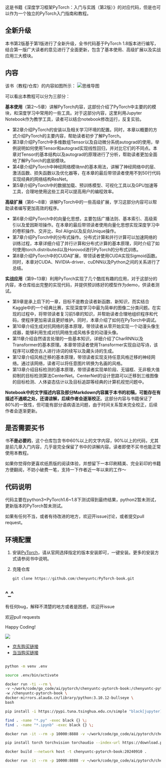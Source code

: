 这是书籍《深度学习框架PyTorch：入门与实践（第2版）》的对应代码，但是也可以作为一个独立的PyTorch入门指南和教程。

## 全新升级
本书第2版基于第1版进行了全新升级，全书代码基于PyTorch 1.8版本进行编写，结合第一版广大读者的意见进行了全面更新，包含了基本使用、高级扩展以及实战应用三大模块。

## 内容

该书（教程/仓库）的内容如图所示：
![思维导图](imgs/mindmap.jpeg)

可以看出本教程可以分为三部分：

**基本使用**（第2～5章）讲解PyTorch内容，这部份介绍了PyTorch中主要的的模块，和深度学习中常用的一些工具。对于这部分内容，这里利用Jupyter Notebook作为教学工具，读者可以结合notebook修改运行，反复实验。

- 第2章介绍PyTorch的安装以及相关学习环境的配置。同时，本章以概要的方式介绍PyTorch的主要内容，帮助读者初步了解PyTorch。
- 第3章介绍PyTorch中多维数组Tensor以及自动微分系统autograd的使用，举例说明如何使用Tensor和autograd实现线性回归，并对比它们的不同点。本章对Tensor的基本结构以及autograd的原理进行了分析，帮助读者更加全面地了解PyTorch的底层模块。
- 第4章介绍PyTorch中神经网络模块nn的基本用法，讲解了神经网络中的层、激活函数、损失函数以及优化器等，在本章的最后带领读者使用不到50行代码实现经典的网络结构ResNet。
- 第5章介绍PyTorch中的数据加载、预训练模型、可视化工具以及GPU加速等工具，合理地使用这些工具可以提高用户的编程效率。

**高级扩展**（第6～8章）讲解PyTorch中的一些高级扩展，学习这部分内容可以帮助读者编写更加高效的程序。

- 第6章介绍PyTorch中的向量化思想，主要包括广播法则、基本索引、高级索引以及爱因斯坦操作。在本章的最后带领读者使用向量化思想实现深度学习中的卷积操作、交并比、RoI Align以及反向Unique操作。
- 第7章介绍PyTorch中的分布式操作。分布式计算和并行计算可以加速网络的训练过程，本章详细介绍了并行计算和分布式计算的基本原理，同时介绍了如何使用torch.distributed以及Horovod进行PyTorch的分布式训练。
- 第8章介绍PyTorch中的CUDA扩展，带领读者使用CUDA实现Sigmoid函数。同时，本章对CUDA、NVIDIA-driver、cuDNN以及Python之间的关系进行了总结。

**实战应用**（第9~13章）利用PyTorch实现了几个酷炫有趣的应用，对于这部分的内容，本仓库给出完整的实现代码，并提供预训练好的模型作为demo，供读者测试。

- 第9章是承上启下的一章，目标不是教会读者新函数、新知识，而实结合Kaggle中的一个经典比赛，实现深度学习中最为简单的图像二分类问题。在实现的过程中，将带领读者复习前5章的知识，并帮助读者合理地组织程序和代码，使程序更加易读且更好维护。同时，本章介绍了如何在PyTorch中调试。
- 第10章介绍生成对抗网络的基本原理，带领读者从零开始实现一个动漫头像生成器，能够利用生成对抗网络生成风格多变的动漫头像。
- 第11章介绍自然语言处理的一些基本知识，详细介绍了CharRNN以及Transformer的基本原理。本章带领读者使用Transformer实现自动写诗，该程序可以模仿古人进行诗词的续写以及藏头诗的生成。
- 第12章介绍风格迁移的基本原理，带领读者实现支持任意风格迁移的神经网络。通过该网络，读者可以将任意图片转换为名画的风格。
- 第13章介绍目标检测的基本原理，带领读者实现单阶段、无锚框、无非极大值抑制的目标检测算法CenterNet。CenterNet的设计思路可以迁移到三维图像的目标检测、人体姿态估计以及目标追踪等经典的计算机视觉问题中。



 **Notebook中的文字描述内容及部分Markdown内容属于本书的初稿，可能存在有描述不通顺之处，还请谅解，后续作者会逐渐校正**。这部分内容与书籍保证了80%的一致性，但可能有部分语病语法问题，由于时间关系暂未完全校正，后续作者会逐渐更新。

## 是否需要买书

书**不是必要的**，这个仓库包含书中60%以上的文字内容，90%以上的代码，尤其是前几章入门内容，几乎是完全保留了书中的讲解内容。读者即使不买书也能正常使用本教程。

如果你觉得你更喜欢纸质版的阅读体验，并想留下一本印刷精美、完全彩印的书籍方便翻阅，不妨小破费一笔，支持一下作者近一年以来的工作～

## 代码说明

代码主要在python3+PyTorch1.6~1.8下测试得到最终结果，python2暂未测试，更新版本的PyTorch暂未测试。

如果有任何不当，或者有待改进的地方，欢迎开issue讨论，或者提交pull request。

## 环境配置

1. 安装[PyTorch](http://pytorch.org)，请从官网选择指定的版本安装即可，一键安装。更多的安装方式请参阅书中说明。

2. 克隆仓库

   ```python
   git clone https://github.com/chenyuntc/PyTorch-book.git
   ```

## ^_^

有任何bug，解释不清楚的地方或者是困惑，欢迎开issue

欢迎pull requests

Happy Coding!

![](imgs/book.jpeg)

- [京东购买链接](https://item.jd.com/13324115.html)
- [当当购买链接](http://product.dangdang.com/29429915.html)


```bash

python -m venv .env

source .env/bin/activate

docker run -ti --rm \
-v ~/work/code/go_code/ai/pytorch/chenyuntc-pytorch-book:/chenyuntc-pytorch-book \
-w /chenyuntc-pytorch-book \
docker-mirrors.alauda.cn/library/python:3.10.12-bullseye \
bash

pip install -i https://pypi.tuna.tsinghua.edu.cn/simple "black[jupyter]"

find . -name "*.py" -exec black {} \;
find . -name "*.ipynb" -exec black {} \;

docker run -it --rm -p 10000:8888 -v ~/work/code/go_code/ai/pytorch/chenyuntc-pytorch-book:/home/jovyan/work jupyter/minimal-notebook:x86_64-python-3.11.6

pip install torch torchvision torchaudio --index-url https://download.pytorch.org/whl/cpu

docker build --network host -t chenyuntc-pytorch-book:20240910 .

docker run -it --rm -p 10000:8888 -v ~/work/code/go_code/ai/pytorch/chenyuntc-pytorch-book:/home/jovyan/work chenyuntc-pytorch-book:20240910

```
